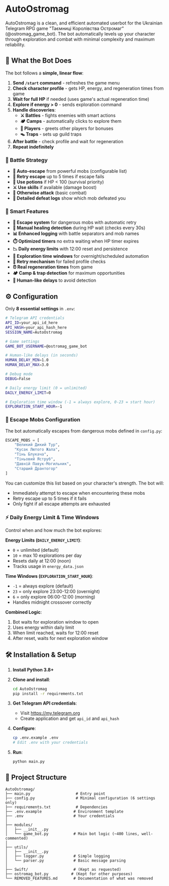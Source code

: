 # AutoOstromag

AutoOstromag is a clean, and efficient automated userbot for the Ukrainian Telegram RPG game "Таємниці Королівства Остромаг" (@ostromag_game_bot). The bot automatically levels up your character through exploration and combat with minimal complexity and maximum reliability.

## 🚀 What the Bot Does

The bot follows a **simple, linear flow**:

1. **Send `/start` command** - refreshes the game menu
2. **Check character profile** - gets HP, energy, and regeneration times from game
3. **Wait for full HP** if needed (uses game's actual regeneration time)
4. **Explore if energy > 0** - sends exploration command
5. **Handle discoveries**:
   - **⚔️ Battles** - fights enemies with smart actions
   - **🏕️ Camps** - automatically clicks to explore them
   - **👋 Players** - greets other players for bonuses
   - **🪤 Traps** - sets up guild traps
6. **After battle** - check profile and wait for regeneration
7. **Repeat indefinitely**

### 🥊 Battle Strategy
- **🏃 Auto-escape** from powerful mobs (configurable list)
- **🔁 Retry escape** up to 5 times if escape fails
- **💊 Use potions** if HP < 100 (survival priority)
- **⚔️ Use skills** if available (damage boost)
- **👊 Otherwise attack** (basic combat)
- **📝 Detailed defeat logs** show which mob defeated you

### 🔄 Smart Features
- **🏃 Escape system** for dangerous mobs with automatic retry
- **💉 Manual healing detection** during HP wait (checks every 30s)
- **📊 Enhanced logging** with battle separators and mob names
- **⏱️ Optimized timers** no extra waiting when HP timer expires
- **📉 Daily energy limits** with 12:00 reset and persistence
- **🌙 Exploration time windows** for overnight/scheduled automation
- **🔄 Retry mechanism** for failed profile checks
- **⏰ Real regeneration times** from game
- **🏕️ Camp & trap detection** for maximum opportunities
- **🤖 Human-like delays** to avoid detection

## ⚙️ Configuration

Only **8 essential settings** in `.env`:

```bash
# Telegram API credentials
API_ID=your_api_id_here
API_HASH=your_api_hash_here
SESSION_NAME=AutoOstromag

# Game settings
GAME_BOT_USERNAME=@ostromag_game_bot

# Human-like delays (in seconds)
HUMAN_DELAY_MIN=1.0
HUMAN_DELAY_MAX=3.0

# Debug mode
DEBUG=False

# Daily energy limit (0 = unlimited)
DAILY_ENERGY_LIMIT=0

# Exploration time window (-1 = always explore, 0-23 = start hour)
EXPLORATION_START_HOUR=-1
```

### 🏃 Escape Mobs Configuration

The bot automatically escapes from dangerous mobs defined in `config.py`:

```python
ESCAPE_MOBS = [
    "Великий Дикий Тур",
    "Кусак Лютого Жала", 
    "Тінь Блукача",
    "Тіньовий Яструб",
    "Давній Павук-Могильник",
    "Старший Дрантогор"
]
```

You can customize this list based on your character's strength. The bot will:
- Immediately attempt to escape when encountering these mobs
- Retry escape up to 5 times if it fails
- Only fight if all escape attempts are exhausted

### ⚡ Daily Energy Limit & Time Windows

Control when and how much the bot explores:

**Energy Limits (`DAILY_ENERGY_LIMIT`)**:
- `0` = unlimited (default)
- `10` = max 10 explorations per day
- Resets daily at 12:00 (noon)
- Tracks usage in `energy_data.json`

**Time Windows (`EXPLORATION_START_HOUR`)**:
- `-1` = always explore (default)
- `23` = only explore 23:00-12:00 (overnight)
- `6` = only explore 06:00-12:00 (morning)
- Handles midnight crossover correctly

**Combined Logic**:
1. Bot waits for exploration window to open
2. Uses energy within daily limit
3. When limit reached, waits for 12:00 reset
4. After reset, waits for next exploration window

## 🛠️ Installation & Setup

1. **Install Python 3.8+**

2. **Clone and install**:
   ```bash
   cd AutoOstromag
   pip install -r requirements.txt
   ```

3. **Get Telegram API credentials**:
   - Visit https://my.telegram.org
   - Create application and get `api_id` and `api_hash`

4. **Configure**:
   ```bash
   cp .env.example .env
   # Edit .env with your credentials
   ```

5. **Run**:
   ```bash
   python main.py
   ```
## 📁 Project Structure

```
AutoOstromag/
├── main.py                    # Entry point
├── config.py                  # Minimal configuration (6 settings only)
├── requirements.txt           # Dependencies
├── .env.example              # Environment template
├── .env                      # Your credentials
│
├── modules/
│   ├── __init__.py
│   └── game_bot.py           # Main bot logic (~400 lines, well-commented)
│
├── utils/
│   ├── __init__.py
│   ├── logger.py             # Simple logging
│   └── parser.py             # Basic message parsing
│
├── Swift/                    # (Kept as requested)
├── ostromag_bot.py          # (Kept for other purposes)
└── REMOVED_FEATURES.md       # Documentation of what was removed
```
